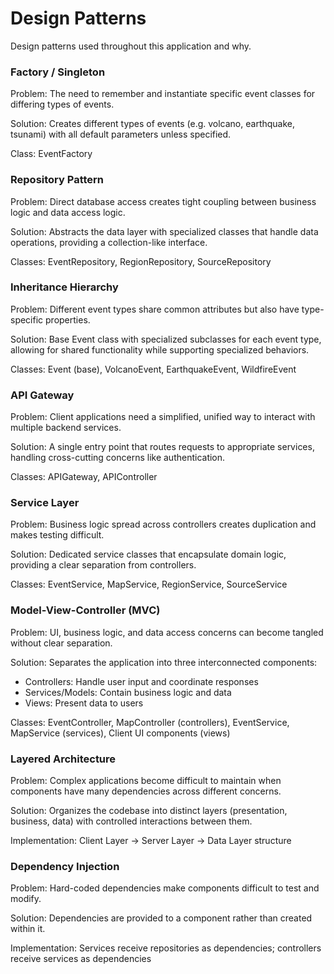 # Design Patterns

Design patterns used throughout this application and why.

### Factory / Singleton

Problem: The need to remember and instantiate specific event classes for differing types of events.

Solution: Creates different types of events (e.g. volcano, earthquake, tsunami) with all default parameters unless
specified.

Class: EventFactory

### Repository Pattern

Problem: Direct database access creates tight coupling between business logic and data access logic.

Solution: Abstracts the data layer with specialized classes that handle data operations, providing a collection-like interface.

Classes: EventRepository, RegionRepository, SourceRepository

### Inheritance Hierarchy

Problem: Different event types share common attributes but also have type-specific properties.

Solution: Base Event class with specialized subclasses for each event type, allowing for shared functionality while supporting specialized behaviors.

Classes: Event (base), VolcanoEvent, EarthquakeEvent, WildfireEvent

### API Gateway

Problem: Client applications need a simplified, unified way to interact with multiple backend services.

Solution: A single entry point that routes requests to appropriate services, handling cross-cutting concerns like authentication.

Classes: APIGateway, APIController

### Service Layer

Problem: Business logic spread across controllers creates duplication and makes testing difficult.

Solution: Dedicated service classes that encapsulate domain logic, providing a clear separation from controllers.

Classes: EventService, MapService, RegionService, SourceService

### Model-View-Controller (MVC)

Problem: UI, business logic, and data access concerns can become tangled without clear separation.

Solution: Separates the application into three interconnected components:

- Controllers: Handle user input and coordinate responses
- Services/Models: Contain business logic and data
- Views: Present data to users

Classes: EventController, MapController (controllers), EventService, MapService (services), Client UI components (views)

### Layered Architecture

Problem: Complex applications become difficult to maintain when components have many dependencies across different concerns.

Solution: Organizes the codebase into distinct layers (presentation, business, data) with controlled interactions between them.

Implementation: Client Layer → Server Layer → Data Layer structure

### Dependency Injection

Problem: Hard-coded dependencies make components difficult to test and modify.

Solution: Dependencies are provided to a component rather than created within it.

Implementation: Services receive repositories as dependencies; controllers receive services as dependencies
